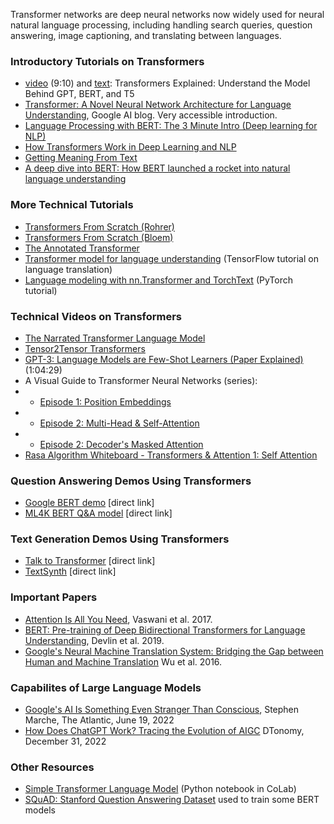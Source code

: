 Transformer networks are deep neural networks now widely used for neural natural language processing, including handling search queries, question answering, image captioning, and translating between languages.

### Introductory Tutorials on Transformers
* [video](https://www.youtube.com/watch?v=SZorAJ4I-sA) (9:10) and [text](https://daleonai.com/transformers-explained): Transformers Explained: Understand the Model Behind GPT, BERT, and T5
* [Transformer: A Novel Neural Network Architecture for Language Understanding](https://ai.googleblog.com/2017/08/transformer-novel-neural-network.html), Google AI blog. Very accessible introduction.
* [Language Processing with BERT: The 3 Minute Intro (Deep learning for NLP)](https://www.youtube.com/watch?v=ioGry-89gqE)
* [How Transformers Work in Deep Learning and NLP](https://theaisummer.com/transformer/)
* [Getting Meaning From Text](https://peltarion.com/blog/data-science/self-attention-video)
* [A deep dive into BERT: How BERT launched a rocket into natural language understanding](https://searchengineland.com/a-deep-dive-into-bert-how-bert-launched-a-rocket-into-natural-language-understanding-324522)

### More Technical Tutorials
* [Transformers From Scratch (Rohrer)](https://e2eml.school/transformers.html)
* [Transformers From Scratch (Bloem)](http://peterbloem.nl/blog/transformers)
* [The Annotated Transformer](https://nlp.seas.harvard.edu/2018/04/03/attention.html)
* [Transformer model for language understanding](https://www.tensorflow.org/text/tutorials/transformer) (TensorFlow tutorial on language translation)
* [Language modeling with nn.Transformer and TorchText](https://pytorch.org/tutorials/beginner/transformer_tutorial.html) (PyTorch tutorial)

### Technical Videos on Transformers
* [The Narrated Transformer Language Model](https://www.youtube.com/watch?v=-QH8fRhqFHM)
* [Tensor2Tensor Transformers](https://www.youtube.com/watch?v=rBCqOTEfxvg)
* [GPT-3: Language Models are Few-Shot Learners (Paper Explained)](https://www.youtube.com/watch?v=SY5PvZrJhLE) (1:04:29)
* A Visual Guide to Transformer Neural Networks (series):
* * [Episode 1: Position Embeddings](https://www.youtube.com/watch?v=dichIcUZfOw&list=PL86uXYUJ7999zE8u2-97i4KG_2Zpufkfb&index=2)
* * [Episode 2: Multi-Head & Self-Attention](https://www.youtube.com/watch?v=mMa2PmYJlCo&list=PL86uXYUJ7999zE8u2-97i4KG_2Zpufkfb)
* * [Episode 2: Decoder's Masked Attention](https://www.youtube.com/watch?v=gJ9kaJsE78k)
* [Rasa Algorithm Whiteboard - Transformers & Attention 1: Self Attention](https://www.youtube.com/watch?v=yGTUuEx3GkA)

### Question Answering Demos Using Transformers
* [Google BERT demo](https://storage.googleapis.com/tfjs-models/demos/mobilebert-qna/index.html) [direct link]
* [ML4K BERT Q&A model](https://machinelearningforkids.co.uk/#!/pretrained) [direct link]

### Text Generation Demos Using Transformers
* [Talk to Transformer](https://app.inferkit.com/demo) [direct link]
* [TextSynth](https://bellard.org/textsynth/) [direct link]

### Important Papers
* [Attention Is All You Need](https://arxiv.org/abs/1706.03762), Vaswani et al. 2017.
* [BERT: Pre-training of Deep Bidirectional Transformers for Language Understanding](https://arxiv.org/abs/1810.04805), Devlin et al. 2019.
* [Google's Neural Machine Translation System: Bridging the Gap between Human and Machine Translation](https://arxiv.org/abs/1609.08144) Wu et al. 2016.

### Capabilites of Large Language Models
* [Google's AI Is Something Even Stranger Than Conscious](https://www.theatlantic.com/technology/archive/2022/06/google-palm-ai-artificial-consciousness/661329/), Stephen Marche, The Atlantic, June 19, 2022
* [How Does ChatGPT Work? Tracing the Evolution of AIGC](https://www.dtonomy.com/how-does-chatgpt-work/) DTonomy, December 31, 2022

### Other Resources
* [Simple Transformer Language Model](https://colab.research.google.com/github/jalammar/jalammar.github.io/blob/master/notebooks/Simple_Transformer_Language_Model.ipynb#scrollTo=BstYQU6NkkDA) (Python notebook in CoLab)
* [SQuAD: Stanford Question Answering Dataset](https://rajpurkar.github.io/SQuAD-explorer/) used to train some BERT models